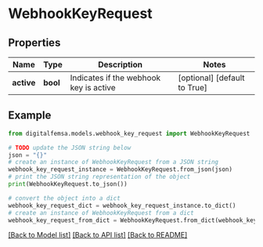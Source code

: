 # WebhookKeyRequest


## Properties

Name | Type | Description | Notes
------------ | ------------- | ------------- | -------------
**active** | **bool** | Indicates if the webhook key is active | [optional] [default to True]

## Example

```python
from digitalfemsa.models.webhook_key_request import WebhookKeyRequest

# TODO update the JSON string below
json = "{}"
# create an instance of WebhookKeyRequest from a JSON string
webhook_key_request_instance = WebhookKeyRequest.from_json(json)
# print the JSON string representation of the object
print(WebhookKeyRequest.to_json())

# convert the object into a dict
webhook_key_request_dict = webhook_key_request_instance.to_dict()
# create an instance of WebhookKeyRequest from a dict
webhook_key_request_from_dict = WebhookKeyRequest.from_dict(webhook_key_request_dict)
```
[[Back to Model list]](../README.md#documentation-for-models) [[Back to API list]](../README.md#documentation-for-api-endpoints) [[Back to README]](../README.md)


